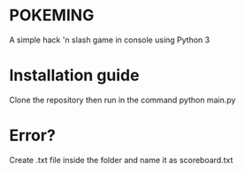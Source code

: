 # POKEMING
A simple hack 'n slash game in console using Python 3
# Installation guide
Clone the repository then run in the command python main.py
# Error? 
Create .txt file inside the folder and name it as scoreboard.txt
